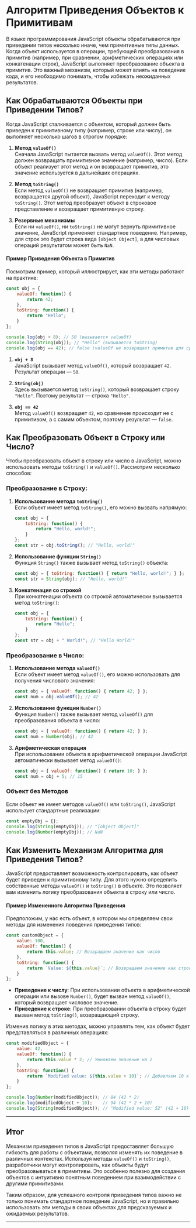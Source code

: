 # Алгоритм Приведения Объектов к Примитивам

В языке программирования JavaScript объекты обрабатываются при приведении типов несколько иначе, чем примитивные типы данных. Когда объект используется в операции, требующей преобразования в примитив (например, при сравнении, арифметических операциях или конкатенации строк), JavaScript выполняет преобразование объекта в примитив. Это важный механизм, который может влиять на поведение кода, и его необходимо понимать, чтобы избежать неожиданных результатов.

## Как Обрабатываются Объекты при Приведении Типов?

Когда JavaScript сталкивается с объектом, который должен быть приведен к примитивному типу (например, строке или числу), он выполняет несколько шагов в строгом порядке:

1. **Метод `valueOf()`**  
   Сначала JavaScript пытается вызвать метод `valueOf()`. Этот метод должен возвращать примитивное значение (например, число). Если объект реализует этот метод и он возвращает примитив, это значение используется в дальнейших операциях.

2. **Метод `toString()`**  
   Если метод `valueOf()` не возвращает примитив (например, возвращается другой объект), JavaScript переходит к методу `toString()`. Этот метод преобразует объект в строковое представление и возвращает примитивную строку.

3. **Резервные механизмы**  
   Если ни `valueOf()`, ни `toString()` не могут вернуть примитивное значение, JavaScript применяет стандартное поведение. Например, для строк это будет строка вида `[object Object]`, а для числовых операций результатом может быть `NaN`.

#### Пример Приведения Объекта в Примитив

Посмотрим пример, который иллюстрирует, как эти методы работают на практике:

```javascript
const obj = {
    valueOf: function() {
        return 42;
    },
    toString: function() {
        return "Hello";
    }
};

console.log(obj + 8); // 50 (вызывается valueOf)
console.log(String(obj)); // "Hello" (вызывается toString)
console.log(obj == 42); // false (valueOf не возвращает примитив для сравнения)
```

1. **`obj + 8`**  
   JavaScript вызывает метод `valueOf()`, который возвращает `42`. Результат операции — `50`.

2. **`String(obj)`**  
   Здесь вызывается метод `toString()`, который возвращает строку `"Hello"`. Поэтому результат — строка `"Hello"`.

3. **`obj == 42`**  
   Метод `valueOf()` возвращает `42`, но сравнение происходит не с примитивом, а с самим объектом, поэтому результат — `false`.

## Как Преобразовать Объект в Строку или Число?

Чтобы преобразовать объект в строку или число в JavaScript, можно использовать методы `toString()` и `valueOf()`. Рассмотрим несколько способов:

### Преобразование в Строку:

1. **Использование метода `toString()`**  
   Если объект имеет метод `toString()`, его можно вызвать напрямую:

   ```javascript
   const obj = {
       toString: function() {
           return "Hello, world!";
       }
   };
   const str = obj.toString(); // "Hello, world!"
   ```

2. **Использование функции `String()`**  
   Функция `String()` также вызывает метод `toString()` объекта:

   ```javascript
   const obj = { toString: function() { return "Hello, world!"; } };
   const str = String(obj); // "Hello, world!"
   ```

3. **Конкатенация со строкой**  
   При конкатенации объекта со строкой автоматически вызывается метод `toString()`:

   ```javascript
   const obj = {
       toString: function() {
           return "Hello";
       }
   };
   const str = obj + " World!"; // "Hello World!"
   ```

### Преобразование в Число:

1. **Использование метода `valueOf()`**  
   Если объект имеет метод `valueOf()`, его можно использовать для получения числового значения:

   ```javascript
   const obj = { valueOf: function() { return 42; } };
   const num = obj.valueOf(); // 42
   ```

2. **Использование функции `Number()`**  
   Функция `Number()` также вызывает метод `valueOf()` для преобразования объекта в число:

   ```javascript
   const obj = { valueOf: function() { return 42; } };
   const num = Number(obj); // 42
   ```

3. **Арифметическая операция**  
   При использовании объекта в арифметической операции JavaScript автоматически вызывает метод `valueOf()`:

   ```javascript
   const obj = { valueOf: function() { return 10; } };
   const num = obj + 5; // 15
   ```

### Объект без Методов

Если объект не имеет методов `valueOf()` или `toString()`, JavaScript использует стандартные реализации:

```javascript
const emptyObj = {};
console.log(String(emptyObj)); // "[object Object]"
console.log(Number(emptyObj)); // NaN
```

## Как Изменить Механизм Алгоритма для Приведения Типов?

JavaScript предоставляет возможность контролировать, как объект будет приведен к примитивному типу. Для этого нужно определить собственные методы `valueOf()` и `toString()` в объекте. Это позволяет вам изменить логику преобразования объекта в строку или число.

#### Пример Измененного Алгоритма Приведения

Предположим, у нас есть объект, в котором мы определяем свои методы для изменения поведения приведения типов:

```javascript
const customObject = {
    value: 100,
    valueOf: function() {
        return this.value; // Возвращаем значение как число
    },
    toString: function() {
        return `Value: ${this.value}`; // Возвращаем значение как строку
    }
};
```

- **Приведение к числу**: При использовании объекта в арифметической операции или вызове `Number()`, будет вызван метод `valueOf()`, который возвращает числовое значение.
- **Приведение к строке**: При преобразовании объекта в строку будет вызван метод `toString()`, возвращающий строку.

Изменив логику в этих методах, можно управлять тем, как объект будет представляться в различных операциях:

```javascript
const modifiedObject = {
    value: 42,
    valueOf: function() {
        return this.value * 2; // Умножаем значение на 2
    },
    toString: function() {
        return `Modified value: ${this.value + 10}`; // Добавляем 10 к значению
    }
};

console.log(Number(modifiedObject)); // 84 (42 * 2)
console.log(modifiedObject + 10);    // 94 (42 * 2 + 10)
console.log(String(modifiedObject)); // "Modified value: 52" (42 + 10)
```

---

## Итог

Механизм приведения типов в JavaScript предоставляет большую гибкость для работы с объектами, позволяя изменять их поведение в различных контекстах. Используя методы `valueOf()` и `toString()`, разработчики могут контролировать, как объекты будут преобразовываться в примитивы. Это особенно полезно для создания объектов с интуитивно понятным поведением при взаимодействии с другими примитивами.

Таким образом, для успешного контроля приведения типов важно не только понимать стандартное поведение JavaScript, но и правильно использовать эти методы в своих объектах для предсказуемых и ожидаемых результатов.

---